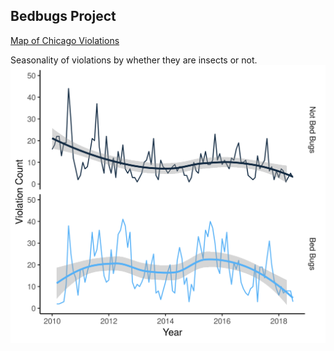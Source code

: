## Bedbugs Project

[Map of Chicago Violations](https://agreen4.github.io/Chicago/)

Seasonality of violations by whether they are insects or not.
![Insects](output/F2.Insects.png)

